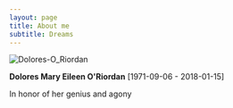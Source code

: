 ```yaml
---
layout: page
title: About me
subtitle: Dreams
---
```


![Dolores-O_Riordan](https://img.thedailybeast.com/image/upload/c_crop,d_placeholder_euli9k,h_1440,w_2560,x_0,y_0/dpr_1.5/c_limit,w_1044/fl_lossy,q_auto/v1516127590/180115-Kennedy-How-Dolores-O_Riordan-hero_y6pzkk)

**Dolores Mary Eileen O'Riordan** 
[1971-09-06 - 2018-01-15]

In honor of her genius and agony